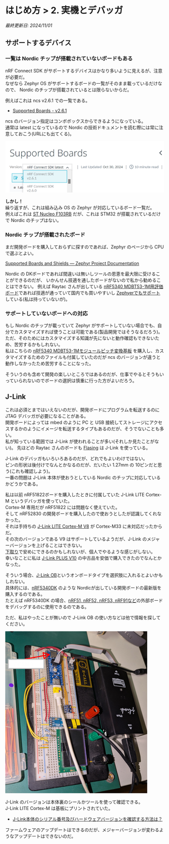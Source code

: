 # はじめ方 > 2. 実機とデバッガ

_最終更新日: 2024/11/01_

## サポートするデバイス

### 一覧は Nordic チップが搭載されていないボードもある

nRF Connect SDK がサポートするデバイスはかなり多いように見えるが、注意が必要だ。  
なぜなら Zephyr OS がサポートするボードの一覧がそのまま載っているだけなので、
Nordic のチップが搭載されているとは限らないからだ。

例えばこれは ncs v2.6.1 での一覧である。

* [Supported Boards - v2.6.1](https://docs.nordicsemi.com/bundle/ncs-2.6.1/page/zephyr/boards/index.html)

ncs のバージョン指定はコンボボックスからできるようになっている。  
通常は latest になっているので Nordic の技術ドキュメントを読む際には常に注意しておこう(URLにも出てくる)。  

![image](images/02-1.png)

**しかし！**  
繰り返すが、これは組み込み OS の Zephyr が対応しているボード一覧だ。  
例えばこれは [ST Nucleo F103RB](https://docs.nordicsemi.com/bundle/ncs-2.6.1/page/zephyr/boards/arm/nucleo_f103rb/doc/index.html) だが、これは STM32 が搭載されているだけで Nordic のチップはない。

### Nordic チップが搭載されたボード

まだ開発ボードを購入しておらずに探すのであれば、Zephyr のページから CPU で選ぶとよい。

[Supported Boards and Shields — Zephyr Project Documentation](https://docs.zephyrproject.org/latest/boards/index.html#soc=nrf5340)

Nordic の DKボードであれば間違いは無いしツールの恩恵を最大限に受けることができるのだが、
いかんせん技適を通したボードがないので私から勧めることはできない。
例えば Raytac さんが出している [nRF5340 MDBT53-1M用評価ボード](https://www.switch-science.com/products/8620?_pos=1&_sid=6944ab6c4&_ss=r)であれば技適が通っていて国内でも買いやすいし [Zephyerでもサポート](https://docs.nordicsemi.com/bundle/ncs-2.6.1/page/zephyr/boards/arm/raytac_mdbt53_db_40_nrf5340/doc/index.html)している(私は持っていないが)。

### サポートしていないボードへの対応

もし Nordic のチップが載っていて Zephyr がサポートしていない場合でも、自分でカスタマイズすれば使うことは可能である(製品開発ではそうなるだろう)。  
ただ、そのためにはカスタマイズする知識が先にないと動作確認もできないため、苦労するかもしれない。  
私はこちらの [nRF5340 MDBT53-1Mモジュールピッチ変換基板](https://www.switch-science.com/products/8658) を購入し、カスタマイズするためのファイルも付属していたのだが ncs のバージョンが違うと動作しなかったため苦労することになった。

そういうのも含めて開発の楽しいところではあるのだが、仕事でやるとそうもいっていられないのでボードの選択は慎重に行った方がよいだろう。

## J-Link

これは必須とまではいえないのだが、開発ボードにプログラムを転送するのに JTAG デバッガが必要になることがある。  
開発ボードによっては mbed のように PC と USB 接続してストレージにアクセスするかのようにイメージを転送するタイプもあるのだが、そうでないことも多い。  
私が知っている範囲では J-Link が使われることが多い(それしか見たことがない)。
先ほどの Raytac さんのボードも [Flasing](https://docs.nordicsemi.com/bundle/ncs-2.6.1/page/zephyr/boards/arm/raytac_mdbt53_db_40_nrf5340/doc/index.html#flashing) は J-Link を使っている。

J-Link のデバッガもいろいろあるのだが、どれでもよいわけではない。  
ピンの形状は後付けでなんとかなるのだが、だいたい 1.27mm の 10ピンだと思う(これも確認しよう)。  
一番の問題は J-Link 本体が使おうとしている Nordic のチップに対応しているかどうかである。

私は以前 nRF51822ボードを購入したときに付属していた J-Link LITE Cortex-M というデバッガを使っていた。  
Cortex-M 専用だが nRF51822 には問題なく使えていた。  
そして nRF52830 の開発ボードを購入したので使おうとしたが認識してくれなかった。  
それは手持ちの [J-Link LITE Cortex-M V8](https://wiki.segger.com/J-Link_LITE_Cortex-M_V8) が Cortex-M33 に未対応だったからだ。  
その次のバージョンである V9 はサポートしているようだが、J-Link のメジャーバージョンを上げることはできない。  
[下取り](https://www.segger.com/purchase/trade-in-program/)で安めにできるのかもしれないが、個人でやるような感じがしない。  
幸いなことに私は [J-Link PLUS V10](https://wiki.segger.com/J-Link_PLUS_V10) の中古品を安価で購入できたのでなんとかなった。

そういう場合、[J-Link OB](https://www.segger.com/products/debug-probes/j-link/models/j-link-ob/)というオンボードタイプを選択肢に入れるとよいかもしれない。  
具体的には、[nRF5340DK](https://www.nordicsemi.com/Products/Development-hardware/nRF5340-DK) のような Nordicが出している開発ボードの最新版を購入するのである。  
たとえば nRF5340DK の場合、[nRF51, nRF52, nRF53, nRF91など](https://docs.nordicsemi.com/bundle/ug_nrf5340_dk/page/UG/dk/hw_debug_out_segger53.html)の外部ボードをデバッグするのに使用できるのである。

ただ、私はやったことが無いので J-Link OB の使い方などは他で情報を探してください。

![image](images/02-2.png)

J-Link のバージョンは本体裏のシールかツールを使って確認できる。  
J-Link LITE Cortex-M は基板にプリントされていた。

* [J-Link本体のシリアル番号及びハードウェアバージョンを確認する方法は？](https://www.embitek.co.jp/support/faq/jlink/Q210210/)

ファームウェアのアップデートはできるのだが、メジャーバージョンが変わるようなアップデートはできないのだ。
